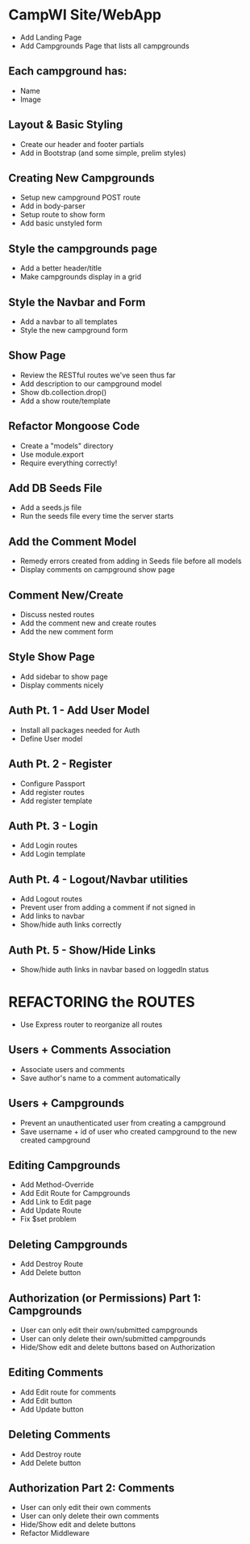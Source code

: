 # CampWI Site/WebApp

- Add Landing Page
- Add Campgrounds Page that lists all campgrounds

## Each campground has:

- Name
- Image

## Layout & Basic Styling

- Create our header and footer partials
- Add in Bootstrap (and some simple, prelim styles)

## Creating New Campgrounds

- Setup new campground POST route
- Add in body-parser
- Setup route to show form
- Add basic unstyled form

## Style the campgrounds page

- Add a better header/title
- Make campgrounds display in a grid

## Style the Navbar and Form

- Add a navbar to all templates
- Style the new campground form

## Show Page

- Review the RESTful routes we've seen thus far
- Add description to our campground model
- Show db.collection.drop()
- Add a show route/template

## Refactor Mongoose Code

- Create a "models" directory
- Use module.export
- Require everything correctly!

## Add DB Seeds File

- Add a seeds.js file
- Run the seeds file every time the server starts

## Add the Comment Model

- Remedy errors created from adding in Seeds file before all models
- Display comments on campground show page

## Comment New/Create

- Discuss nested routes
- Add the comment new and create routes
- Add the new comment form

## Style Show Page

- Add sidebar to show page
- Display comments nicely

## Auth Pt. 1 - Add User Model

- Install all packages needed for Auth
- Define User model

## Auth Pt. 2 - Register

- Configure Passport
- Add register routes
- Add register template

## Auth Pt. 3 - Login

- Add Login routes
- Add Login template

## Auth Pt. 4 - Logout/Navbar utilities

- Add Logout routes
- Prevent user from adding a comment if not signed in
- Add links to navbar
- Show/hide auth links correctly

## Auth Pt. 5 - Show/Hide Links

- Show/hide auth links in navbar based on loggedIn status

# REFACTORING the ROUTES

- Use Express router to reorganize all routes

## Users + Comments Association

- Associate users and comments
- Save author's name to a comment automatically

## Users + Campgrounds

- Prevent an unauthenticated user from creating a campground
- Save username + id of user who created campground to the new created campground

## Editing Campgrounds

- Add Method-Override
- Add Edit Route for Campgrounds
- Add Link to Edit page
- Add Update Route
- Fix \$set problem

## Deleting Campgrounds

- Add Destroy Route
- Add Delete button

## Authorization (or Permissions) Part 1: Campgrounds

- User can only edit their own/submitted campgrounds
- User can only delete their own/submitted campgrounds
- Hide/Show edit and delete buttons based on Authorization

## Editing Comments

- Add Edit route for comments
- Add Edit button
- Add Update button

## Deleting Comments

- Add Destroy route
- Add Delete button

## Authorization Part 2: Comments

- User can only edit their own comments
- User can only delete their own comments
- Hide/Show edit and delete buttons
- Refactor Middleware
